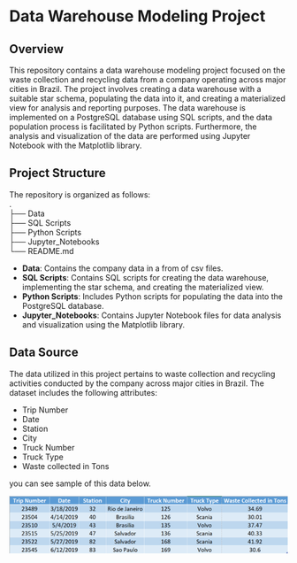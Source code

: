 # Data Warehouse Modeling Project
## Overview
This repository contains a data warehouse modeling project focused on the waste collection and recycling data from a company operating across major cities in Brazil. The project involves creating a data warehouse with a suitable star schema, populating the data into it, and creating a materialized view for analysis and reporting purposes. The data warehouse is implemented on a PostgreSQL database using SQL scripts, and the data population process is facilitated by Python scripts. Furthermore, the analysis and visualization of the data are performed using Jupyter Notebook with the Matplotlib library.

## Project Structure
The repository is organized as follows:  
.  
├── Data    
├── SQL Scripts  
├── Python Scripts  
├── Jupyter_Notebooks   
└── README.md  

- **Data**: Contains the company data in a from of csv files.
- **SQL Scripts**: Contains SQL scripts for creating the data warehouse, implementing the star schema, and creating the materialized view.
- **Python Scripts**: Includes Python scripts for populating the data into the PostgreSQL database.
- **Jupyter_Notebooks**: Contains Jupyter Notebook files for data analysis and visualization using the Matplotlib library.

## Data Source
The data utilized in this project pertains to waste collection and recycling activities conducted by the company across major cities in Brazil. The dataset includes the following attributes:  
- Trip Number
- Date
- Station
- City
- Truck Number
- Truck Type
- Waste collected in Tons

you can see sample of this data below.

![Alt Text](https://github.com/Raed-Ashraf/Data-Warehouse-Modeling-Project/blob/main/Images/Company_Data.png)
